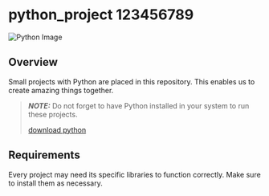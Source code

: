 # python_project 123456789
![Python Image](https://www.python.org/static/img/python-logo.png)

## Overview 

Small projects with Python are placed in this repository. This enables us to create amazing things together.

> **_NOTE:_**  Do not forget to have Python installed in your system to run these projects.
>
> [download python](https://www.python.org/downloads/)


## Requirements

Every project may need its specific libraries to function correctly. Make sure to install them as necessary.
